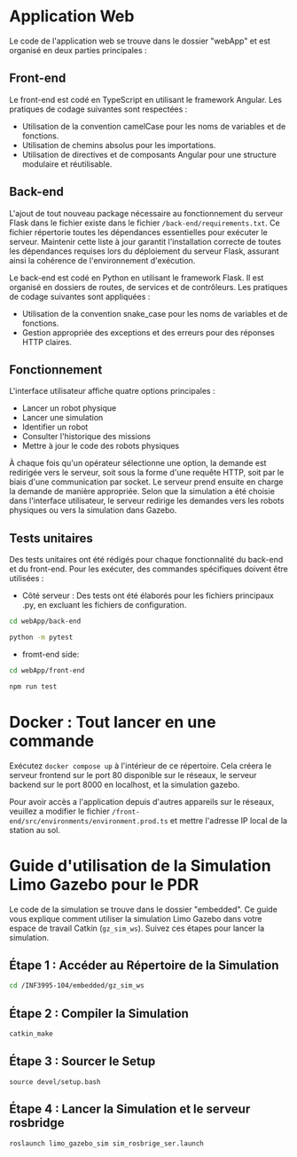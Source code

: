 # Application Web

Le code de l'application web se trouve dans le dossier "webApp" et est organisé en deux parties principales :

## Front-end
Le front-end est codé en TypeScript en utilisant le framework Angular. Les pratiques de codage suivantes sont respectées :
- Utilisation de la convention camelCase pour les noms de variables et de fonctions.
- Utilisation de chemins absolus pour les importations.
- Utilisation de directives et de composants Angular pour une structure modulaire et réutilisable.

## Back-end
L'ajout de tout nouveau package nécessaire au fonctionnement du serveur Flask dans le fichier existe dans le fichier `/back-end/requirements.txt`. Ce fichier répertorie toutes les dépendances essentielles pour exécuter le serveur. Maintenir cette liste à jour garantit l'installation correcte de toutes les dépendances requises lors du déploiement du serveur Flask, assurant ainsi la cohérence de l'environnement d'exécution.

Le back-end est codé en Python en utilisant le framework Flask. Il est organisé en dossiers de routes, de services et de contrôleurs. Les pratiques de codage suivantes sont appliquées :
- Utilisation de la convention snake_case pour les noms de variables et de fonctions.
- Gestion appropriée des exceptions et des erreurs pour des réponses HTTP claires.

## Fonctionnement
L'interface utilisateur affiche quatre options principales :
- Lancer un robot physique
- Lancer une simulation
- Identifier un robot
- Consulter l'historique des missions
- Mettre à jour le code des robots physiques

À chaque fois qu'un opérateur sélectionne une option, la demande est redirigée vers le serveur, soit sous la forme d'une requête HTTP, soit par le biais d'une communication par socket. Le serveur prend ensuite en charge la demande de manière appropriée. Selon que la simulation a été choisie dans l'interface utilisateur, le serveur redirige les demandes vers les robots physiques ou vers la simulation dans Gazebo.

## Tests unitaires
Des tests unitaires ont été rédigés pour chaque fonctionnalité du back-end et du front-end. Pour les exécuter, des commandes spécifiques doivent être utilisées :

- Côté serveur : Des tests ont été élaborés pour les fichiers principaux .py, en excluant les fichiers de configuration.

```bash
cd webApp/back-end
```
```bash
python -m pytest 
```

- fromt-end side: 

```bash
cd webApp/front-end
```
```bash
npm run test
```

# Docker : Tout lancer en une commande

Exécutez `docker compose up` à l'intérieur de ce répertoire. Cela créera le serveur frontend sur le port 80 disponible sur le réseaux, le serveur backend sur le port 8000 en localhost, et la simulation gazebo.

Pour avoir accès a l'application depuis d'autres appareils sur le réseaux, veuillez a modifier le fichier `/front-end/src/environments/environment.prod.ts` et mettre l'adresse IP local de la station au sol.


# Guide d'utilisation de la Simulation Limo Gazebo pour le PDR
Le code de la simulation se trouve dans le dossier "embedded".
Ce guide vous explique comment utiliser la simulation Limo Gazebo dans votre espace de travail Catkin (`gz_sim_ws`). Suivez ces étapes pour lancer la simulation.

## Étape 1 : Accéder au Répertoire de la Simulation

```bash
cd /INF3995-104/embedded/gz_sim_ws
```
## Étape 2 : Compiler la Simulation
```bash
catkin_make
```
## Étape 3 : Sourcer le Setup
```
source devel/setup.bash
```
## Étape 4 : Lancer la Simulation et le serveur rosbridge
```
roslaunch limo_gazebo_sim sim_rosbrige_ser.launch
```
